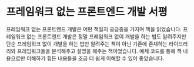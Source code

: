 # 프레임워크 없는 프론트엔드 개발 서평

프레임워크 없는 프론트엔드 개발은 어떤 책일지 궁금증을 가지며 책을 읽었습니다.
프레임워크 없는 프론트엔드 개발은 정말 프레임워크 없이 개발을 하는 법도 알려주지만 
단순 프레임워크 없이 개발을 하는 법만 알려주는 책이 아닌 기존에 존재하는 라이브러리와 프레임워크들을 분석해주고 설명을 해주는 책이었습니다.
예제 코드를 통해 책 내용으로만 이해하기 힘든 내용들을 조금 더 쉽게 이해할 수 있어 좋았습니다.
